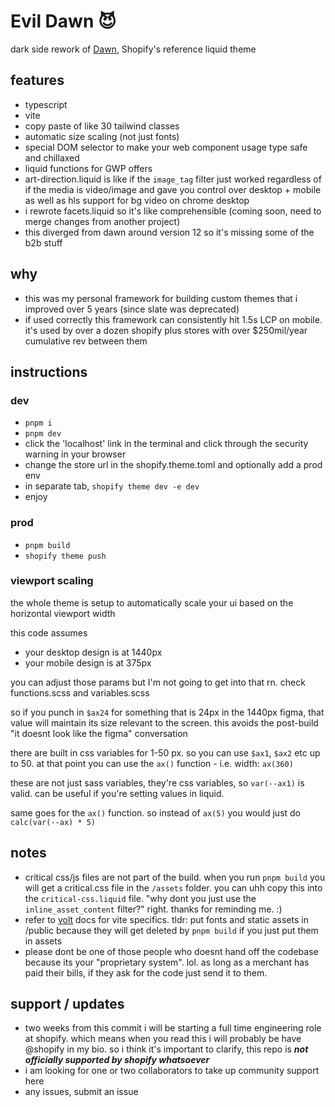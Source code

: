 # Evil Dawn :smiling_imp:
dark side rework of [Dawn](https://github.com/Shopify/dawn), Shopify's reference liquid theme

## features
- typescript
- vite
- copy paste of like 30 tailwind classes
- automatic size scaling (not just fonts)
- special DOM selector to make your web component usage type safe and chillaxed
- liquid functions for GWP offers
- art-direction.liquid is like if the `image_tag` filter just worked regardless of if the media is video/image and gave you control over desktop + mobile as well as hls support for bg video on chrome desktop
- i rewrote facets.liquid so it's like comprehensible (coming soon, need to merge changes from another project)
- this diverged from dawn around version 12 so it's missing some of the b2b stuff

## why
- this was my personal framework for building custom themes that i improved over 5 years (since slate was deprecated)
- if used correctly this framework can consistently hit 1.5s LCP on mobile. it's used by over a dozen shopify plus stores with over $250mil/year cumulative rev between them

## instructions
### dev
- `pnpm i`
- `pnpm dev`
- click the 'localhost' link in the terminal and click through the security warning in your browser
- change the store url in the shopify.theme.toml and optionally add a prod env
- in separate tab, `shopify theme dev -e dev`
- enjoy

### prod
- `pnpm build`
- `shopify theme push`

### viewport scaling
the whole theme is setup to automatically scale your ui based on the horizontal viewport width

this code assumes
- your desktop design is at 1440px
- your mobile design is at 375px

you can adjust those params but I'm not going to get into that rn. check functions.scss and variables.scss

so if you punch in `$ax24` for something that is 24px in the 1440px figma, that value will maintain its size relevant to the screen. this avoids the post-build "it doesnt look like the figma" conversation

there are built in css variables for 1-50 px. so you can use `$ax1`, `$ax2` etc up to 50. at that point you can use the `ax()` function - i.e. width: `ax(360)`

these are not just sass variables, they're css variables, so `var(--ax1)` is valid. can be useful if you're setting values in liquid. 

same goes for the `ax()` function. so instead of `ax(5)` you would just do `calc(var(--ax) * 5)`

## notes
- critical css/js files are not part of the build. when you run `pnpm build` you will get a critical.css file in the `/assets` folder. you can uhh copy this into the `critical-css.liquid` file. "why dont you just use the `inline_asset_content` filter?" right. thanks for reminding me. :)
- refer to [volt](https://shopify-vite.barrelny.com/guide/) docs for vite specifics. tldr: put fonts and static assets in /public because they will get deleted by `pnpm build` if you just put them in assets
- please dont be one of those people who doesnt hand off the codebase because its your "proprietary system". lol. as long as a merchant has paid their bills, if they ask for the code just send it to them.

## support / updates
- two weeks from this commit i will be starting a full time engineering role at shopify. which means when you read this i will probably be have @shopify in my bio. so i think it's important to clarify, this repo is ***not officially supported by shopify whatsoever***
- i am looking for one or two collaborators to take up community support here
- any issues, submit an issue
